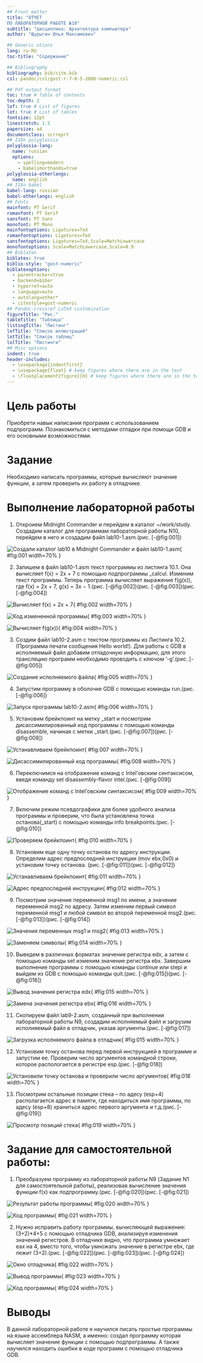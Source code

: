 ```yaml
---
## Front matter
title: "ОТЧЕТ 
ПО ЛАБОРАТОРНОЙ РАБОТЕ №10"
subtitle: "дисциплина: Архитектура компьютера"
author: "Шурыгин Илья Максимович"

## Generic otions
lang: ru-RU
toc-title: "Содержание"

## Bibliography
bibliography: bib/cite.bib
csl: pandoc/csl/gost-r-7-0-5-2008-numeric.csl

## Pdf output format
toc: true # Table of contents
toc-depth: 2
lof: true # List of figures
lot: true # List of tables
fontsize: 12pt
linestretch: 1.5
papersize: a4
documentclass: scrreprt
## I18n polyglossia
polyglossia-lang:
  name: russian
  options:
	- spelling=modern
	- babelshorthands=true
polyglossia-otherlangs:
  name: english
## I18n babel
babel-lang: russian
babel-otherlangs: english
## Fonts
mainfont: PT Serif
romanfont: PT Serif
sansfont: PT Sans
monofont: PT Mono
mainfontoptions: Ligatures=TeX
romanfontoptions: Ligatures=TeX
sansfontoptions: Ligatures=TeX,Scale=MatchLowercase
monofontoptions: Scale=MatchLowercase,Scale=0.9
## Biblatex
biblatex: true
biblio-style: "gost-numeric"
biblatexoptions:
  - parentracker=true
  - backend=biber
  - hyperref=auto
  - language=auto
  - autolang=other*
  - citestyle=gost-numeric
## Pandoc-crossref LaTeX customization
figureTitle: "Рис."
tableTitle: "Таблица"
listingTitle: "Листинг"
lofTitle: "Список иллюстраций"
lotTitle: "Список таблиц"
lolTitle: "Листинги"
## Misc options
indent: true
header-includes:
  - \usepackage{indentfirst}
  - \usepackage{float} # keep figures where there are in the text
  - \floatplacement{figure}{H} # keep figures where there are in the text
---
```


# Цель работы

Приобрети навык написания программ с использованием подпрограмм. Познакомиться с методами отладки при помощи GDB и его основными возможностями.

# Задание

Необходимо написать программы, которые вычисляют значение функции, а затем проверить их работу в отладчике.

# Выполнение лабораторной работы

1. Откроием Midnight Commander и перейдем в каталог ~/work/study. Создадим каталог для программам лабораторной работы N10, перейдем в него и создадим файл lab10-1.asm.(рис. [-@fig:001])

![Создали каталог lab10 в Midnight Commander и файл lab10-1.asm](image/img-1.jpg){ #fig:001 width=70% }

2. Запишем в файл lab10-1.asm текст программы из листинга 10.1. Она вычисляет f(x) = 2x + 7 с помощью подпрограммы _calcul. Изменим текст программы. Теперь программа вычисляет выражение f(g(x)), где f(x) = 2x + 7, g(x) = 3x − 1.(рис. [-@fig:002])(рис. [-@fig:003])(рис. [-@fig:004])

![Вычисляет f(x) = 2x + 7](image/img-2.jpg){ #fig:002 width=70% }

![Код измененной программы](image/img-3.jpg){ #fig:003 width=70% }

![Вычисляет f(g(x))](image/img-4.jpg){ #fig:004 width=70% }

3. Создим файл lab10-2.asm с текстом программы из Листинга 10.2.(Программа печати сообщения Hello world!). Для работы с GDB в исполняемый файл добавим отладочную информацию, для этого трансляцию программ необходимо проводить с ключом ‘-g’.(рис. [-@fig:005])

![Создание исполняемого файла](image/img-5.jpg){ #fig:005 width=70% }

4. Запустим программу в оболочке GDB с помощью команды run.(рис. [-@fig:006])

![Запуск программы lab10-2.asm](image/img-6.jpg){ #fig:006 width=70% }

5. Установим брейкпоинт на метку _start и посмотрим дисассимилированный код программы с помощью команды disassemble, начиная с метки _start.(рис. [-@fig:007])(рис. [-@fig:008])

![Устанавливаем брейкпоинт](image/img-7.jpg){ #fig:007 width=70% }

![Дисассимилированный код программы](image/img-8.jpg){ #fig:008 width=70% }

6. Переключимся на отображение команд с Intel’овским синтаксисом, введя команду set disassembly-flavor intel.(рис. [-@fig:009])

![Отображение команд с Intel’овским синтаксисом](image/img-9.jpg){ #fig:009 width=70% }

7. Включим режим псевдографики для более удобного анализа программы и проверим, что была установлена точка останова(_start) с помощью команды info breakpoints.(рис. [-@fig:010])

![Проверяем брейкпоинт](image/img-10.jpg){ #fig:010 width=70% }

8. Установим еще одну точку останова по адресу инструкции. Определим адрес предпоследней инструкции (mov ebx,0x0) и установим точку останова.
(рис. [-@fig:011])(рис. [-@fig:012])

![Устанавливаем брейкпоинт](image/img-11.jpg){ #fig:011 width=70% }

![Адрес предпоследней инструкции](image/img-12.jpg){ #fig:012 width=70% }

9. Посмотрим значение переменной msg1 по имени, а значение переменной msg2 по адресу. Затем изменим первый символ переменной msg1 и любой символ во второй переменной msg2.(рис. [-@fig:013])(рис. [-@fig:014])

![Значения переменных msg1 и msg2](image/img-13.jpg){ #fig:013 width=70% }

![Заменяем символы](image/img-14.jpg){ #fig:014 width=70% }

10. Выведем в различных форматах значение регистра edx, а затем с помощью команды set изменим значение регистра ebx. Завершим выполнение программы с помощью команды continue или stepi и выйдем из GDB с помощью команды quit.(рис. [-@fig:015])(рис. [-@fig:016])

![Вывод значения регистра edx](image/img-15.jpg){ #fig:015 width=70% }

![Замена значения регистра ebx](image/img-16.jpg){ #fig:016 width=70% }

11. Скопируем файл lab9-2.asm, созданный при выполнении лабораторной работы N9, создадим исполняемый файл и загрузим исполняемый файл в отладчик, указав аргументы.(рис. [-@fig:017])

![Загрузка исполняемого файла в отладчик](image/img-17.jpg){ #fig:015 width=70% }

12. Установим точку останова перед первой инструкцией в программе и запустим ее. Проверим число аргументов командной строки, которое распологается в регистре esp.(рис. [-@fig:018])

![Установили точку останова и проверили число аргументов](image/img-18.jpg){ #fig:018 width=70% }

13. Посмотрим остальные позиции стека – по адесу (esp+4) располагается адрес в памяти, где находиться имя программы, по адесу (esp+8) храниться адрес первого аргумента и т.д.(рис. [-@fig:019])

![Просмотр позиций стека](image/img-19.jpg){ #fig:019 width=70% }

# Задание для самостоятельной работы:

1. Преобразуем программу из лабораторной работы N9 (Задание N1 для самостоятельной работы), реализовав вычисление значения функции f(x) как подпрограмму.(рис. [-@fig:020])(рис. [-@fig:021])

![Результат работы программы](image/img-20.jpg){ #fig:020 width=70% }

![Код программы](image/img-21.jpg){ #fig:021 width=70% }

2. Нужно исправить работу программы, вычисляющей выражение: (3+2)*4+5 с помощью отладчика GDB, анализируя изменения значений регистров. В отладчике видно, что программа умножает eax на 4, вместо того, чтобы умножать значение в регистре ebx, где лежит (3+2).(рис. [-@fig:022])(рис. [-@fig:023])(рис. [-@fig:024])

![Окно отладчика](image/img-22.jpg){ #fig:022 width=70% }

![Вывод программы](image/img-23.jpg){ #fig:023 width=70% }

![Код программы](image/img-24.jpg){ #fig:024 width=70% }

# Выводы

В данной лабораторной работе я научился писать простые программы на языке ассемблера NASM, а именно: создал программу которая вычисляет значение функции с помощью подпрограммы. А также научился находить ошибки в коде программ с помощью отладчика GDB.